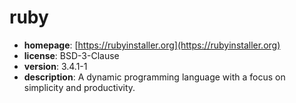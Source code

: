 # ruby

- **homepage**: [https://rubyinstaller.org](https://rubyinstaller.org)
- **license**: BSD-3-Clause
- **version**: 3.4.1-1
- **description**: A dynamic programming language with a focus on simplicity and productivity.

